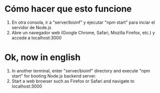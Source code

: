 # Cómo hacer que esto funcione

1. En otra consola, ir a "server/bioinf" y ejecutar "npm start" para inciar el servidor de Node.js
1. Abre un navegador web (Google Chrome, Safari, Mozilla Firefox, etc.) y accede a localhost:3000


# Ok, now in english

1. In another terminal, enter "server/bioinf" directory and execute "npm start" for booting Node.js backend server.
1. Start a web browser such as Firefox or Safari and navigate to localhost:3000